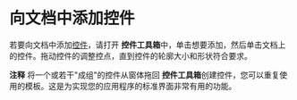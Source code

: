 
# 向文档中添加控件

若要向文档中添加[控件](a85149e1-459e-f83b-3171-467a7e29ca28.md)，请打开 **控件工具箱**中，单击想要添加，然后单击文档上的控件。拖动控件的调整控点，直到控件的轮廓大小和形状符合要求。


 **注释**  将一个或若干"成组"的控件从窗体拖回 **控件工具箱**创建控件，您可以重复使用的模板。这是为实现您的应用程序的标准界面非常有用的功能。

